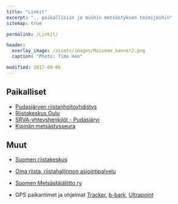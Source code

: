 ```yaml
---
title: "Linkit"
excerpt: ".. paikallisiin ja muihin metsästyksen toimijoihin"
sitemap: true

permalink: /Linkit/

header:
  overlay_image: /assets/images/Maisema_banner2.png
  caption: "Photo: Timo Hoo"

modified: 2017-09-06
---
```


## Paikalliset

* [Pudasjärven riistanhoitoyhdistys ][linkki1]
* [Riistakeskus Oulu][linkki10]
* [SRVA-yhteyshenkilöt - Pudasjärvi][linkki2]
* [Kipinän metsästysseura][linkki3]

## Muut

- [Suomen riistakeskus][linkki4]
- [Oma riista, riistahallinnon asiointipalvelu][linkki5]
- [Suomen Metsästäjäliitto ry][linkki6]
- GPS paikantimet ja ohjelmat [Tracker][linkki7], [b-bark][linkki8], [Ultrapoint][linkki9]

  [linkki1]: http://pudasjarven.rhy.fi/ "Pudasjärven rhy"
  [linkki2]: http://riista.fi/riistahallinto/yhteystiedot/yhteystietohaku/#area=250&rhy=271&org=RHY&type=SRVA_YHTEYSHENKILO "SRVA"
  [linkki3]: http://kipinanmetsastysseura.nettisivu.org/ "Kipinän ms"
  [linkki4]: http://riista.fi/ "Riistakeskus"
  [linkki5]: https://oma.riista.fi/ "Oma riista"
  [linkki6]: http://www.metsastajaliitto.fi/ "Metsästäjäliitto"
  [linkki7]: http://www.tracker.fi "Tracker"
  [linkki8]: http://www.b-bark.com/?lang=fi "b-bark"
  [linkki9]: https://store.ultracom.fi/metsastys/ohjelmistotuotteet/ "Ultrapoint"
  [linkki10]: http://riista.fi/riistahallinto/alueet-ja-toimipisteet/oulu/ "Oulun riistakeskus"
